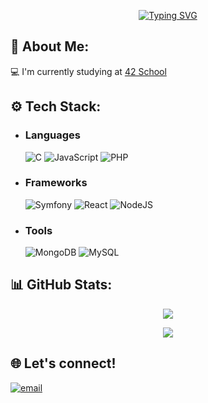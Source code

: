 <div align="center" width="100%">

<a href="https://git.io/typing-svg"><img src="https://readme-typing-svg.herokuapp.com?font=Fira+Code&weight=500&size=50&duration=2000&pause=1000&color=CF3979&background=14132100&center=true&vCenter=true&width=435&height=80&lines=Hi+there!" alt="Typing SVG" /></a>

</div>
 
## 💫 About Me:

 💻 I'm currently studying at [42 School]([https://www.42network.org/](https://42.fr/en/homepage/))

## ⚙️ Tech Stack:
<ul>
 
<li>
 
 ### Languages
 ![C](https://img.shields.io/badge/c-%2300599C.svg?style=for-the-badge&logo=c&logoColor=white) ![JavaScript](https://img.shields.io/badge/javascript-%23323330.svg?style=for-the-badge&logo=javascript&logoColor=%23F7DF1E) ![PHP](https://img.shields.io/badge/php-%23777BB4.svg?style=for-the-badge&logo=php&logoColor=white)
 </li>
<li>
 
 ### Frameworks
 ![Symfony](https://img.shields.io/badge/symfony-%23000000.svg?style=for-the-badge&logo=symfony&logoColor=white) ![React](https://img.shields.io/badge/react-%2320232a.svg?style=for-the-badge&logo=react&logoColor=%2361DAFB) ![NodeJS](https://img.shields.io/badge/node.js-6DA55F?style=for-the-badge&logo=node.js&logoColor=white) 
 </li>
<li>

 ### Tools
  ![MongoDB](https://img.shields.io/badge/MongoDB-%234ea94b.svg?style=for-the-badge&logo=mongodb&logoColor=white) ![MySQL](https://img.shields.io/badge/mysql-4479A1.svg?style=for-the-badge&logo=mysql&logoColor=white)
 </li>
 </ul>

## 📊 GitHub Stats:
<div align="center" width="100%">
 
![](https://github-readme-stats.vercel.app/api/top-langs/?username=HyacineAlnuma&theme=radical&hide_border=false&include_all_commits=true&count_private=false&layout=compact)


![](https://github-readme-stats.vercel.app/api?username=HyacineAlnuma&theme=radical&hide_border=false&include_all_commits=true&count_private=false)

</div>

## 🌐 Let's connect!

[![email](https://img.shields.io/badge/Email-D14836?logo=gmail&logoColor=white)](mailto:hyacinealnuma@gmail.com) 

